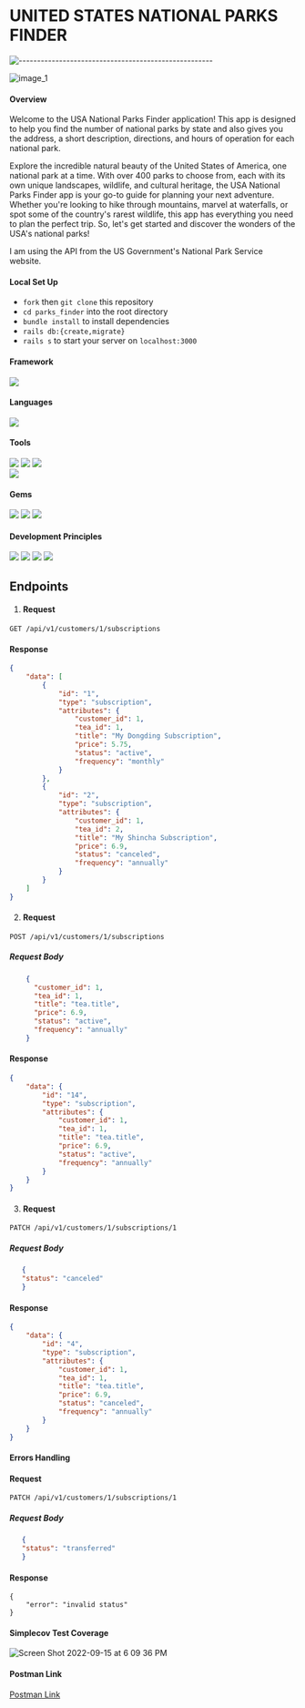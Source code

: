 # UNITED STATES NATIONAL PARKS FINDER
![-----------------------------------------------------](https://raw.githubusercontent.com/andreasbm/readme/master/assets/lines/rainbow.png)

![image_1](https://user-images.githubusercontent.com/83252572/233377821-faeb2f79-c221-42c2-9cc8-cfa97100e0a8.jpeg)


#### Overview
Welcome to the USA National Parks Finder application! This app is designed to help you find the number of national parks by state and also gives you the address, a short description, directions, and hours of operation for each national park.

Explore the incredible natural beauty of the United States of America, one national park at a time. With over 400 parks to choose from, each with its own unique landscapes, wildlife, and cultural heritage, the USA National Parks Finder app is your go-to guide for planning your next adventure. Whether you're looking to hike through mountains, marvel at waterfalls, or spot some of the country's rarest wildlife, this app has everything you need to plan the perfect trip. So, let's get started and discover the wonders of the USA's national parks!

I am using the API from the US Government's National Park Service website.


#### Local Set Up
- `fork` then `git clone` this repository
- `cd parks_finder` into the root directory
- `bundle install` to install dependencies
- `rails db:{create,migrate}`
- `rails s` to start your server on `localhost:3000`

#### Framework
<p>
  <img src="https://img.shields.io/badge/Ruby%20On%20Rails-b81818.svg?&style=flat&logo=rubyonrails&logoColor=white" />
</p>

#### Languages
<p>
  <img src="https://img.shields.io/badge/Ruby-CC0000.svg?&style=flaste&logo=ruby&logoColor=white" />
</p>

#### Tools
<p>
  <img src="https://img.shields.io/badge/Visual%20Studio%20Code-0078d7.svg?style=for-the-badge&logo=visual-studio-code&logoColor=white)" />  
  <img src="https://img.shields.io/badge/Git-F05032.svg?&style=flaste&logo=git&logoColor=white" />
  <img src="https://img.shields.io/badge/GitHub-181717.svg?&style=flaste&logo=github&logoColor=white" />
  </br>
  <img src="https://img.shields.io/badge/Postman-FF6E4F.svg?&style=flat&logo=postman&logoColor=white" />
  
</p>

#### Gems
<p>
  <img src="https://img.shields.io/badge/rspec--rails-b81818.svg?&style=flaste&logo=rubygems&logoColor=white" />
  <img src="https://img.shields.io/badge/pry-b81818.svg?&style=flaste&logo=rubygems&logoColor=white" />  
  <img src="https://img.shields.io/badge/simplecov-b81818.svg?&style=flaste&logo=rubygems&logoColor=white" />  
</p>

#### Development Principles
<p>
  <img src="https://img.shields.io/badge/OOP-b81818.svg?&style=flaste&logo=OOP&logoColor=white" />
  <img src="https://img.shields.io/badge/TDD-b87818.svg?&style=flaste&logo=TDD&logoColor=white" />
  <img src="https://img.shields.io/badge/MVC-b8b018.svg?&style=flaste&logo=MVC&logoColor=white" />
  <img src="https://img.shields.io/badge/REST-33b818.svg?&style=flaste&logo=REST&logoColor=white" />  
</p>

## Endpoints

1)   #### Request
`GET /api/v1/customers/1/subscriptions`
#### Response
```json
{
    "data": [
        {
            "id": "1",
            "type": "subscription",
            "attributes": {
                "customer_id": 1,
                "tea_id": 1,
                "title": "My Dongding Subscription",
                "price": 5.75,
                "status": "active",
                "frequency": "monthly"
            }
        },
        {
            "id": "2",
            "type": "subscription",
            "attributes": {
                "customer_id": 1,
                "tea_id": 2,
                "title": "My Shincha Subscription",
                "price": 6.9,
                "status": "canceled",
                "frequency": "annually"
            }
        }
    ]
}
```

2)    #### Request
`POST /api/v1/customers/1/subscriptions`
##### Request Body
```json
    {
      "customer_id": 1,
      "tea_id": 1,
      "title": "tea.title",
      "price": 6.9,
      "status": "active",
      "frequency": "annually"
    }
```
#### Response
```json
{
    "data": {
        "id": "14",
        "type": "subscription",
        "attributes": {
            "customer_id": 1,
            "tea_id": 1,
            "title": "tea.title",
            "price": 6.9,
            "status": "active",
            "frequency": "annually"
        }
    }
}
```

3)  #### Request
`PATCH /api/v1/customers/1/subscriptions/1`
##### Request Body
```json
   { 
   "status": "canceled" 
   }
```
#### Response
```json
{
    "data": {
        "id": "4",
        "type": "subscription",
        "attributes": {
            "customer_id": 1,
            "tea_id": 1,
            "title": "tea.title",
            "price": 6.9,
            "status": "canceled",
            "frequency": "annually"
        }
    }
}
```

#### Errors Handling

 #### Request
`PATCH /api/v1/customers/1/subscriptions/1`

##### Request Body
```json
   { 
   "status": "transferred" 
   }
```

#### Response
```
{
    "error": "invalid status"
}
```

#### Simplecov Test Coverage

![Screen Shot 2022-09-15 at 6 09 36 PM](https://user-images.githubusercontent.com/83252572/190530007-3323e223-a83c-4e58-86e6-086d5672c84c.png)

#### Postman Link

[Postman Link](https://api.postman.com/collections/20100024-aaca830e-96a3-4659-a525-6e6d685bdde9?access_key=PMAT-01GYFFE70BZ9R8GAESPYFAP7GT)

